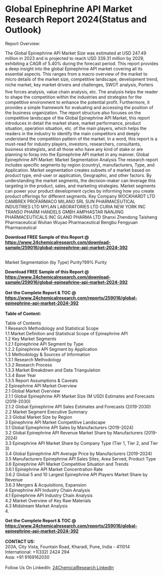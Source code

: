 <h1>Global Epinephrine API Market Research Report 2024(Status and Outlook)</h1><p>Report Overview:</p><p>
The Global Epinephrine API Market Size was estimated at USD 247.49  million in 2023 and is projected to reach USD 339.31  million by 2029, exhibiting a CAGR of 5.40% during the forecast period. 
This report provides a deep insight into the global Epinephrine API market covering all its essential aspects. This ranges from a macro overview of the market to micro details of the market size, competitive landscape, development trend, niche market, key market drivers and challenges, SWOT analysis, Porters five forces analysis, value chain analysis, etc. 
The analysis helps the reader to shape the competition within the industries and strategies for the competitive environment to enhance the potential profit. Furthermore, it provides a simple framework for evaluating and accessing the position of the business organization. The report structure also focuses on the competitive landscape of the Global Epinephrine API Market, this report introduces in detail the market share, market performance, product situation, operation situation, etc. of the main players, which helps the readers in the industry to identify the main competitors and deeply understand the competition pattern of the market.
In a word, this report is a must-read for industry players, investors, researchers, consultants, business strategists, and all those who have any kind of stake or are planning to foray into the Epinephrine API market in any manner.
Global Epinephrine API Market: Market Segmentation Analysis
The research report includes specific segments by region (country), manufacturers, Type, and Application. Market segmentation creates subsets of a market based on product type, end-user or application, Geographic, and other factors. By understanding the market segments, the decision-maker can leverage this targeting in the product, sales, and marketing strategies. Market segments can power your product development cycles by informing how you create product offerings for different segments.
Key Company
WOCKHARDT LTD
CAMBREX PROFARMACO MILANO SRL
SUN PHARMACEUTICAL INDUSTRIES LTD
MYLAN LABORATORIES LTD
CURIA NEW YORK INC
TRANSO PHARM HANDELS GMBH
AMPHASTAR NANJING PHARMACEUTICALS INC
GLAND PHARMA LTD
Shanxi Zhendong Taisheng Pharmaceutical
Wuhan Wuyao Pharmaceutical
Bengbu Fengyuan Pharmaceutical</p><div><b>Download FREE Sample of this Report @ 
            <a href="https://www.24chemicalresearch.com/download-sample/259016/global-epinephrine-api-market-2024-392">
            https://www.24chemicalresearch.com/download-sample/259016/global-epinephrine-api-market-2024-392</a></b></div><br><p>
Market Segmentation (by Type)
Purity?99%
Purity</p><div><b>Download FREE Sample of this Report @ 
            <a href="https://www.24chemicalresearch.com/download-sample/259016/global-epinephrine-api-market-2024-392">
            https://www.24chemicalresearch.com/download-sample/259016/global-epinephrine-api-market-2024-392</a></b></div><br><div><b>Get the Complete Report & TOC @ 
            <a href="https://www.24chemicalresearch.com/reports/259016/global-epinephrine-api-market-2024-392">
            https://www.24chemicalresearch.com/reports/259016/global-epinephrine-api-market-2024-392</a></b></div><br>
            <b>Table of Content:</b><p>Table of Contents<br />
1 Research Methodology and Statistical Scope<br />
1.1 Market Definition and Statistical Scope of Epinephrine API<br />
1.2 Key Market Segments<br />
1.2.1 Epinephrine API Segment by Type<br />
1.2.2 Epinephrine API Segment by Application<br />
1.3 Methodology & Sources of Information<br />
1.3.1 Research Methodology<br />
1.3.2 Research Process<br />
1.3.3 Market Breakdown and Data Triangulation<br />
1.3.4 Base Year<br />
1.3.5 Report Assumptions & Caveats<br />
2 Epinephrine API Market Overview<br />
2.1 Global Market Overview<br />
2.1.1 Global Epinephrine API Market Size (M USD) Estimates and Forecasts (2019-2030)<br />
2.1.2 Global Epinephrine API Sales Estimates and Forecasts (2019-2030)<br />
2.2 Market Segment Executive Summary<br />
2.3 Global Market Size by Region<br />
3 Epinephrine API Market Competitive Landscape<br />
3.1 Global Epinephrine API Sales by Manufacturers (2019-2024)<br />
3.2 Global Epinephrine API Revenue Market Share by Manufacturers (2019-2024)<br />
3.3 Epinephrine API Market Share by Company Type (Tier 1, Tier 2, and Tier 3)<br />
3.4 Global Epinephrine API Average Price by Manufacturers (2019-2024)<br />
3.5 Manufacturers Epinephrine API Sales Sites, Area Served, Product Type<br />
3.6 Epinephrine API Market Competitive Situation and Trends<br />
3.6.1 Epinephrine API Market Concentration Rate<br />
3.6.2 Global 5 and 10 Largest Epinephrine API Players Market Share by Revenue<br />
3.6.3 Mergers & Acquisitions, Expansion<br />
4 Epinephrine API Industry Chain Analysis<br />
4.1 Epinephrine API Industry Chain Analysis<br />
4.2 Market Overview of Key Raw Materials<br />
4.3 Midstream Market Analysis<br />
4.</p><div><b>Get the Complete Report & TOC @ 
            <a href="https://www.24chemicalresearch.com/reports/259016/global-epinephrine-api-market-2024-392">
            https://www.24chemicalresearch.com/reports/259016/global-epinephrine-api-market-2024-392</a></b></div><br><b>CONTACT US:</b><br>
            203A, City Vista, Fountain Road, Kharadi, Pune, India - 411014<br>
            International: +1(332) 2424 294<br>
            Asia: +91 9169162030 <br><br>
            Follow Us On LinkedIn: <a href="https://www.linkedin.com/company/24chemicalresearch/">24ChemicalResearch LinkedIn</a>